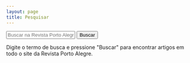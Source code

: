 ```yaml
---
layout: page
title: Pesquisar
---
```


<div class="search-container">
  <form action="https://duckduckgo.com/" method="get" class="search-form">
    <input type="hidden" name="sites" value="revistaportoalegre.com">
    <input type="text" name="q" class="search-input" placeholder="Buscar na Revista Porto Alegre...">
    <button type="submit" class="search-button">Buscar</button>
  </form>
</div>

<div class="search-info">
  <p>Digite o termo de busca e pressione "Buscar" para encontrar artigos em todo o site da Revista Porto Alegre.</p>
</div>
